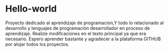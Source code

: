 # Hello-world
Proyecto dedicado al aprendizaje de programacion,Y todo lo relacionado al desarrollo y lenguajes de programación desarrollador en proceso de aprendizaje.
Realize modifcaciones en el texto principal ya que era necesario.
Espero aprender bastante y agradecer a la plataforma GITHUB por alojar todos los proyectos.
